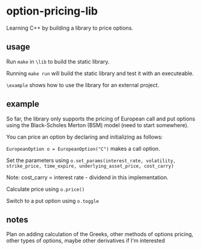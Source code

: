 # option-pricing-lib
Learning C++ by building a library to price options.

## usage
Run `make` in `\lib` to build the static library.

Running `make run` will build the static library and test it with an executeable.

`\example` shows how to use the library for an external project.

## example

So far, the library only supports the pricing of European call and put options using the Black-Scholes Merton (BSM) model (need to start somewhere).

You can price an option by declaring and initializing as follows:

`EuropeanOption o = EuropeanOption("C")` makes a call option.

Set the parameters using `o.set_params(interest_rate, volatility, strike_price, time_expire, underlying_asset_price, cost_carry)`

Note: cost_carry = interest rate - dividend in this implementation.

Calculate price using `o.price()`

Switch to a put option using `o.toggle`

## notes

Plan on adding calculation of the Greeks, other methods of options pricing, other types of options, maybe other derivatives if I'm interested
